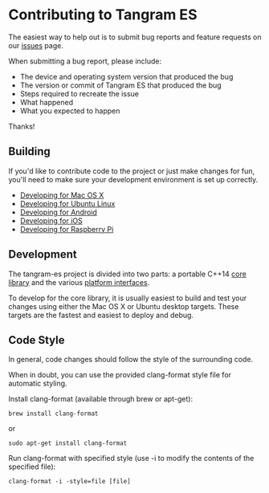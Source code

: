 # Contributing to Tangram ES

The easiest way to help out is to submit bug reports and feature requests on our [issues](https://github.com/tangrams/tangram-es/issues) page.

When submitting a bug report, please include:

 - The device and operating system version that produced the bug
 - The version or commit of Tangram ES that produced the bug
 - Steps required to recreate the issue
 - What happened
 - What you expected to happen

Thanks!

## Building

If you'd like to contribute code to the project or just make changes for fun, you'll need to make sure your development environment is set up correctly.

 - [Developing for Mac OS X](platforms/osx/README.md#setup)
 - [Developing for Ubuntu Linux](platforms/linux/README.md#setup)
 - [Developing for Android](platforms/android/README.md#setup)
 - [Developing for iOS](platforms/ios/README.md#setup)
 - [Developing for Raspberry Pi](platforms/rpi/README.md#setup)

## Development

The tangram-es project is divided into two parts: a portable C++14 [core library](core) and the various [platform interfaces](platforms).

To develop for the core library, it is usually easiest to build and test your changes using either the Mac OS X or Ubuntu desktop targets. These targets are the fastest and easiest to deploy and debug.

## Code Style

In general, code changes should follow the style of the surrounding code.

When in doubt, you can use the provided clang-format style file for automatic styling.

Install clang-format (available through brew or apt-get):
```
brew install clang-format
```
or
```
sudo apt-get install clang-format
```

Run clang-format with specified style (use -i to modify the contents of the specified file):
```
clang-format -i -style=file [file]
```
